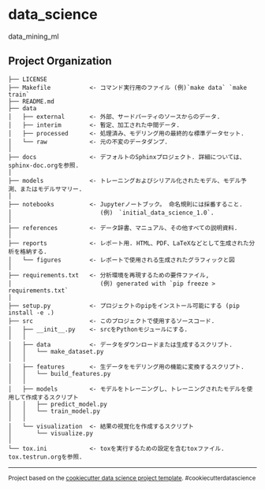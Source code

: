 data_science
==============================

data_mining_ml

Project Organization
------------

    ├── LICENSE
    ├── Makefile           <- コマンド実行用のファイル (例)`make data` `make train`
    ├── README.md          
    ├── data
    │   ├── external       <- 外部、サードパーティのソースからのデータ.
    │   ├── interim        <- 暫定、加工された中間データ.
    │   ├── processed      <- 処理済み、モデリング用の最終的な標準データセット.
    │   └── raw            <- 元の不変のデータダンプ.
    │
    ├── docs               <- デフォルトのSphinxプロジェクト. 詳細については、sphinx-doc.orgを参照.
    │
    ├── models             <- トレーニングおよびシリアル化されたモデル、モデル予測、またはモデルサマリー.
    │
    ├── notebooks          <- Jupyterノートブック。 命名規則には採番すること.
    │                         (例)　`initial_data_science_1.0`.
    │
    ├── references         <- データ辞書、マニュアル、その他すべての説明資料.
    │
    ├── reports            <- レポート用. HTML、PDF、LaTeXなどとして生成された分析を格納する.
    │   └── figures        <- レポートで使用される生成されたグラフィックと図
    │
    ├── requirements.txt   <- 分析環境を再現するための要件ファイル, 
    │                         (例) generated with `pip freeze > requirements.txt`
    │
    ├── setup.py           <- プロジェクトのpipをインストール可能にする (pip install -e .)
    ├── src                <- このプロジェクトで使用するソースコード.
    │   ├── __init__.py    <- srcをPythonモジュールにする. 
    │   │
    │   ├── data           <- データをダウンロードまたは生成するスクリプト.
    │   │   └── make_dataset.py
    │   │
    │   ├── features       <- 生データをモデリング用の機能に変換するスクリプト.
    │   │   └── build_features.py
    │   │
    │   ├── models         <- モデルをトレーニングし、トレーニングされたモデルを使用して作成するスクリプト
    │   │   ├── predict_model.py
    │   │   └── train_model.py
    │   │
    │   └── visualization  <- 結果の視覚化を作成するスクリプト
    │       └── visualize.py
    │
    └── tox.ini            <- toxを実行するための設定を含むtoxファイル. tox.testrun.orgを参照.


--------

<p><small>Project based on the <a target="_blank" href="https://drivendata.github.io/cookiecutter-data-science/">cookiecutter data science project template</a>. #cookiecutterdatascience</small></p>
